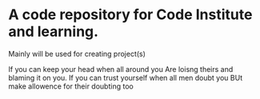 # A code repository for Code Institute and learning.

Mainly will be used for creating project(s)

If you can keep your head when all around you 
    Are loisng theirs and blaming it on you.
If you can trust yourself when all men doubt you 
    BUt make allowence for their doubting too
